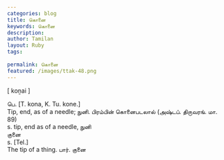 ```yaml
---
categories: blog
title: கொனை
keywords: கொனை
description: 
author: Tamilan
layout: Ruby
tags: 
 
permalink: கொனை
featured: /images/ttak-48.png
---
```

  
[ koṉai ]  
  
பெ. [T. kona, K. Tu. kone.]  
Tip, end, as of a needle; நுனி. பிரம்பின் கொனைபடலால் (அஷ்டப். திருவரங். மா. 89)  
s. tip, end as of a needle, நுனி  
குனை  
s. [Tel.]  
The tip of a thing. பார். குனை